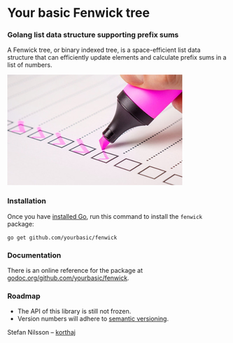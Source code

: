 # Your basic Fenwick tree

### Golang list data structure supporting prefix sums

A Fenwick tree, or binary indexed tree, is a space-efficient
list data structure that can efficiently update elements and
calculate prefix sums in a list of numbers.

![Checklist](checklist.jpg)

### Installation

Once you have [installed Go][golang-install], run this command
to install the `fenwick` package:

    go get github.com/yourbasic/fenwick
    
### Documentation

There is an online reference for the package at
[godoc.org/github.com/yourbasic/fenwick][godoc-fenwick].

### Roadmap

* The API of this library is still not frozen.
* Version numbers will adhere to [semantic versioning][sv].

Stefan Nilsson – [korthaj](https://github.com/korthaj)

[godoc-fenwick]: https://godoc.org/github.com/yourbasic/fenwick
[golang-install]: http://golang.org/doc/install.html
[sv]: http://semver.org/
